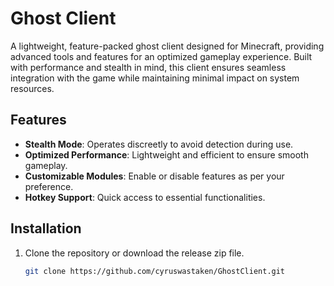 # Ghost Client

A lightweight, feature-packed ghost client designed for Minecraft, providing advanced tools and features for an optimized gameplay experience. Built with performance and stealth in mind, this client ensures seamless integration with the game while maintaining minimal impact on system resources.

## Features

- **Stealth Mode**: Operates discreetly to avoid detection during use.
- **Optimized Performance**: Lightweight and efficient to ensure smooth gameplay.
- **Customizable Modules**: Enable or disable features as per your preference.
- **Hotkey Support**: Quick access to essential functionalities.

## Installation

1. Clone the repository or download the release zip file.
   ```bash
   git clone https://github.com/cyruswastaken/GhostClient.git
